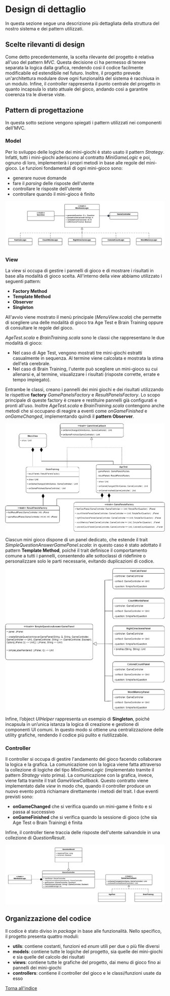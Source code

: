 # Design di dettaglio
In questa sezione segue una descrizione più dettagliata della struttura del nostro sistema e dei pattern utilizzati.

## Scelte rilevanti di design

Come detto precedentemente, la scelta rilevante del progetto è relativa all'uso del pattern *MVC*. Questa decisione
ci ha permesso di tenere separata la logica dalla grafica, rendendo così il codice facilmente modificabile
ed estendibile nel futuro. Inoltre, il progetto prevede un'architettura modulare dove ogni funzionalità del sistema
è racchiusa in un modulo. Infine, il *controller* rappresenta il punto centrale del progetto in quanto incapsula
lo stato attuale del gioco, andando così a garantire coerenza tra le diverse viste.

## Pattern di progettazione
In questa sotto sezione vengono spiegati i pattern utilizzati nei componenti dell'MVC. 

### Model

Per lo sviluppo delle logiche dei mini-giochi è stato usato il pattern *Strategy*. Infatti, tutti i mini-giochi
aderiscono al contratto *MiniGameLogic* e poi, ognuno di loro, implementerà i propri metodi in base alle regole
del mini-gioco. Le funzioni fondamentali di ogni mini-gioco sono:
- generare nuove domande
- fare il *parsing* delle risposte dell'utente
- controllare le risposte dell'utente
- controllare quando il mini-gioco è finito

![ModelDesign](img/model_design.png)

### View
La view si occupa di gestire i pannelli di gioco e di mostrare i risultati in base alla modalità di gioco scelta. 
All'interno della view abbiamo utilizzato i seguenti pattern:
* **Factory Method** 
* **Template Method** 
* **Observer**
* **Singleton**

All'avvio viene mostrato il menù principale (_MenuView.scala_) che permette di scegliere una delle modalità di gioco tra
Age Test e Brain Training oppure di consultare le regole del gioco.

_AgeTest.scala_ e _BrainTraining.scala_ sono le classi che rappresentano le due modalità di gioco: 
* Nel caso di Age Test, vengono mostrati tre mini-giochi estratti casualmente in sequenza. Al termine viene calcolata e 
mostrata la stima dell'età cerebrale.
* Nel caso di Brain Training, l'utente può scegliere un mini-gioco su cui allenarsi e, al termine, visualizzare i 
risultati (risposte corrette, errate e tempo impiegato).

Entrambe le classi, creano i pannelli dei mini giochi e dei risultati utilizzando le rispettive **factory** _GamePanelsFactory_ 
e _ResultPanelsFactory_.
Lo scopo principale di queste factory è creare e restituire pannelli già configurati e pronti all'uso.
Inoltre _AgeTest.scala_ e _BrainTraining.scala_ contengono anche metodi che si occupano di reagire a eventi come _onGameFinished_ e 
_onGameChanged_, implementando quindi il **pattern Observer**.

![ViewDesign](img\UMLView1.png)

Ciascun mini gioco dispone di un panel dedicato, che estende il trait _SimpleQuestionAnswerGamePanel.scala_: in questo caso è stato 
adottato il pattern **Template Method**, poiché il trait definisce il comportamento comune a tutti i pannelli, 
consentendo alle sottoclassi di ridefinire o personalizzare solo le parti necessarie, evitando duplicazioni di codice.

![ViewDesign2](img\UMLView2.png)

Infine, l’object _UIHelper_ rappresenta un esempio di **Singleton**, poiché incapsula in un’unica istanza la logica di creazione 
e gestione di componenti UI comuni. In questo modo si ottiene una centralizzazione delle utility grafiche, rendendo il 
codice più pulito e riutilizzabile.



### Controller

Il controller si occupa di gestire l'andamento del gioco facendo collaborare la logica e la grafica. La comunicazione
con la logica viene fatta attraverso la collezione di logiche del tipo *MiniGameLogic* (implementato tramite il
pattern *Strategy* visto prima). La comunicazione con la grafica, invece, viene fatta tramite il trait 
*GameViewCallback*. Questo contratto viene implementato dalle *view* in modo che, quando il controller produce un
nuovo evento potrà richiamare direttamente i metodi del trait. I due eventi previsti sono:
- **onGameChanged** che si verifica quando un mini-game è finito e si passa al successivo
- **onGameFinished** che si verifica quando la sessione di gioco (che sia Age Test o Brain Training) è finita

Infine, il controller tiene traccia delle risposte dell'utente salvandole in una collezione di *QuestionResult*.

![ControllerDesign](img/controller_design.png)


## Organizzazione del codice

Il codice è stato diviso in *package* in base alle funzionalità. Nello specifico, il progetto presenta quattro moduli:

- **utils**: contiene costanti, funzioni ed *enum* utili per due o più file diversi
- **models**: contiene tutte le logiche del progetto, sia quelle dei mini-giochi e sia quelle del calcolo dei risultati
- **views**: contiene tutte le grafiche del progetto, dai menu di gioco fino ai pannelli dei mini-giochi
- **controllers**: contiene il controller del gioco e le classi/funzioni usate da esso

[Torna all'indice](index.md) 